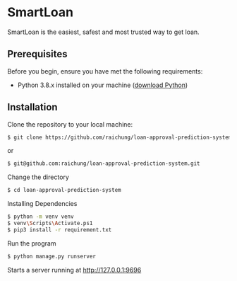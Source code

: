 # SmartLoan

SmartLoan is the easiest, safest and most trusted way to get loan.

## Prerequisites

Before you begin, ensure you have met the following requirements:
- Python 3.8.x installed on your machine ([download Python](https://www.python.org/downloads/))

## Installation

Clone the repository to your local machine:

```bash
$ git clone https://github.com/raichung/loan-approval-prediction-system.git
```
or

```bash
$ git@github.com:raichung/loan-approval-prediction-system.git
```

Change the directory

```bash
$ cd loan-approval-prediction-system
```

Installing Dependencies

```bash
$ python -m venv venv
$ venv\Scripts\Activate.ps1
$ pip3 install -r requirement.txt
```

Run the program

```bash
$ python manage.py runserver
```

Starts a server running at http://127.0.0.1:9696




